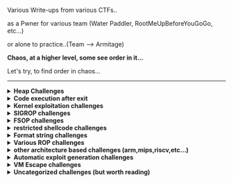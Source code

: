 Various Write-ups from various CTFs..

as a Pwner for various team (Water Paddler, RootMeUpBeforeYouGoGo, etc...)

or alone to practice..(Team --> Armitage)


**Chaos, at a higher level, some see order in it...**

Let's try, to find order in chaos...

---

<details>
  <summary><strong>Heap Challenges</strong></summary>

  ### libc 2.35

  - **0CTF TCTF 2022** --> babyheap
    * [https://github.com/nobodyisnobody/write-ups/tree/main/0CTF.TCTF.2022/pwn/babyheap]()
    * *seccomp in place, heap overflow due to type confusion,  do chunk overlap for leak, then two tcache poisonning attacks*
    * *code execution via forging dtor_list table in tls-storage, and erasing the random value at fs:0x30*

  - **DiceCTF HOPE 2022** --> catastrophe
    * [https://github.com/nobodyisnobody/write-ups/tree/main/DiceCTF%40HOPE.2022/pwn/catastrophe]()
    * *double free in fastbin, then overwrite libc strlen got entry with system() address*
    * *code execution when calling puts() function (that calls strlen...)*

  ### libc 2.34

  - **MetaCTF 2021** --> hookless
    * [https://github.com/nobodyisnobody/write-ups/tree/main/MetaCtf.2021/pwn/Hookless]()
    * *double free in delete function,uaf in edit function (usable once),uaf in display() function too*
    * *House of Botcake attack, we overwrite IO_2_1_stdout with environ address to leak stack address*
    * *we write a ROP directly on stack to achieve code execution*

  ### libc 2.32

  - **vsCTF 2022** --> EZorange
    * [https://github.com/nobodyisnobody/write-ups/tree/main/vsCTF.2022/pwn/ezorange]()
    * *oob read/write in edit function, no free available, use same method than house of orange to free chunks*
    * *we free two chunks, then do tcache poisonning with the oob, and overwrite __malloc_hook*

  ### libc 2.31

  - **justCTF 2022** --> notes
    * [https://github.com/nobodyisnobody/write-ups/tree/main/justCTF.2022/pwn/notes]()
    * *fastbin dup attack, then write to __free_hook*

  - **idek CTF 2021** --> stacknotes
    * [https://github.com/nobodyisnobody/write-ups/tree/main/idekCTF.2021/pwn/stacknotes]()
    * *malloca alloc chunk on stack depending on size,we forge a fake chunk on stack, do a house of spirit attack on it*
    * *then alloc a chunk on stack with our ROP that overwrite return address*

  - **Tamil CTF 2021** --> University
    * [https://github.com/nobodyisnobody/write-ups/tree/main/Tamil.CTF.2021/pwn/University.Pwn]()
    * *overflow in edit because of strlen on a non-zero terminated string, will give us a read/write primitive*
    * *we set tcache.count in tcache_perthread_struct to 7 , to make a chunk goes to unsorted, to have a libc address leak*
    * *we edit tcache_entry of bloc of size 0x20 to __free_hook*

  - **HSCTF 8 CTF 2021** --> House of sice
    * [https://github.com/nobodyisnobody/write-ups/tree/main/HSCTF.8.CTF.2021/House.of.Sice]()
    * *double free vulnerability, using fastbin dup attack, then allocation on __free_hook*

  - **DownUnder CTF 2021** --> DUCTF Note
    * [https://github.com/nobodyisnobody/write-ups/tree/main/DownUnderCTF.2021/pwn/DUCTFnote]()
    * *int8 overflow in edit function, then write in tcache metadata, then allocation on __free_hook*

  - **DigitalOverdose CTF 2021** --> flavor
    * [https://github.com/nobodyisnobody/write-ups/tree/main/DigitalOverdose.2021/pwn/flavor]()
    * *double free vulnerability and uaf, then allocation on __free_hook*

  ### libc 2.29

  - **GDG Algiers CTF 2022** --> Notes Keeper
    * [https://github.com/nobodyisnobody/write-ups/tree/main/GDG.Algiers.CTF.2022/pwn/Notes.keeper]()
    * *use null byte overflow to make 0x118 chunk goes to tcache 0x20 size when freed*
    * *the do fastbin dup attack, to finally overwrite __free_hook*
    
  ### libc 2.27

  - **RaR CTF 2021** --> unintended
    * [https://github.com/nobodyisnobody/write-ups/tree/main/RaRCTF.2021/pwn/unintended]()
    * *heap overflow because of strlen usage, then make overlapping chunk & tcache poisonning*
    * *finally overwrite __free_hook*

  - **IJCTF 2021** --> ezpez
    * [https://github.com/nobodyisnobody/write-ups/tree/main/IJCTF.2021/pwn/ezpez]()
    * *double free on tcache_head to have allocation in unsorted, leak libc, double free on stdin to modify filedescriptor and leak flag*

  - **HSCTF 8 CTF 2021** --> Use after freedom
    * [https://github.com/nobodyisnobody/write-ups/tree/main/HSCTF.8.CTF.2021/use_after_freedom]()
    * *unsorted bin attack, overwrite global_max_fast, then overwrite __free_hook*
 
  ### libc 2.25
  - **Tamil CTF 2021*** --> Vuln Storage
    * [https://github.com/nobodyisnobody/write-ups/blob/main/Tamil.CTF.2021/pwn/Vuln.Storage/]()


</details>

<details>
  <summary><strong>Code execution after exit</strong></summary>

  - **Imaginary CTF 2022** --> rope
    * [https://github.com/nobodyisnobody/write-ups/tree/main/imaginary.CTF.2022/pwn/rope]()
    * *code execution via overwriting _rtld_global+3848 , that is __rtld_lock_lock_recursive (GL(dl_load_lock));*
    * *and pivoting in _rtld_global , via gets() and setcontext gadget* 

</details>

<details>
  <summary><strong>Kernel exploitation challenges</strong></summary>

  - **UTCTF 2022** --> bloat
    * [https://github.com/nobodyisnobody/write-ups/tree/main/UTCTF.2022/pwn/bloat]()
    * *use write primitive in kernel module, to overwrite modprobe_path*

</details>

</details>

<details>
  <summary><strong>SIGROP challenges</strong></summary>

  - **Tamil CTF 2021** --> Insecure system
    * [https://github.com/nobodyisnobody/write-ups/tree/main/Tamil.CTF.2021/pwn/Insecure.System]()
    * *ROP & sigrop*

  - **Tamil CTF 2021** --> Stress Rope
    * [https://github.com/nobodyisnobody/write-ups/tree/main/Tamil.CTF.2021/pwn/Stress.Rope]()
    * *small echo server in assembly, very few gadgets --> ROP & sigrop*

  - **PBjar CTF 2021** --> Imdeghost
    * [https://github.com/nobodyisnobody/write-ups/tree/main/PBjar.CTF.2021/pwn/Imdeghost]()
    * *restricted shellcode, resolved via connect back shellcode done in sigrop*
    
</details>

<details>
  <summary><strong>FSOP challenges</strong></summary>

  - **SECCON CTF 2022 Quals** --> Baby file
    * [https://github.com/nobodyisnobody/write-ups/blob/main/SECCON.CTF.2022.Quals/pwn/babyfile/]()
    * *libc-2.31 based fsop exploitation, _wide_data is NULL and non reachable, we populate pointers first*
    * *then leak libc & random value at fs:0x30, we forge onegagdet mangled address and have code execution via _cookie_write*

  - **Hack.lu CTF 2022** --> byor
    * [https://github.com/nobodyisnobody/write-ups/tree/main/Hack.lu.CTF.2022/pwn/byor]()
    * *libc-2.35 based fsop exploitation, _wide_data points on NULL chunk, we can overwrite stdout*
    * *code execution via _IO_wfile_underflow , we execute system('/bin/sh'),  new standard for FSOP*

  - **FCSC 2022** --> RPG
    * [https://github.com/nobodyisnobody/write-ups/tree/main/FCSC.2022/pwn/RPG]()
    * *heap overflow in FILE structure, then we use FSOP read/write to overwrite __free_hook*
    
</details>

<details>
  <summary><strong>restricted shellcode challenges</strong></summary>

  - **Redpwn CTF 2021** --> gelcode-2
    * [https://github.com/nobodyisnobody/write-ups/tree/main/RedpwnCTF.2021/pwn/gelcode-2]()
    * *shellcode with only opcodes from 0 to 5, and a seccomp that force open/read/write shellcode*

  - **MetaCTF 2021** --> sequential shellcode
    * [https://github.com/nobodyisnobody/write-ups/tree/main/MetaCtf.2021/pwn/Sequential.Shellcode]()
    * *shellcode where every byte must be bigger then the preceding one*

  - **Maple CTF 2022** --> EBCSIC
    * [https://github.com/nobodyisnobody/write-ups/tree/main/MapleCTF.2022/pwn/EBCSIC]()
    * *shellcode alphanumeric but restricted to cp037 charset*

  - **FCSC 2022** --> palindrome
    * [https://github.com/nobodyisnobody/write-ups/tree/main/FCSC.2022/pwn/Palindrome]()
    * *need to write a palindrome shellcode, that can be read and executed in two direction*

  - **Aero CTF 2021** --> Shell Master 2
    * [https://github.com/nobodyisnobody/write-ups/tree/main/Aero.CTF.2021/Shell.Master.2]()
    * *run and execute 16byte alphanumeric shellcodes*

  - **idek CTF 2021** --> Guardians of the Galaxy
    * [https://github.com/nobodyisnobody/write-ups/tree/main/idekCTF.2021/pwn/Guardians.of.the.Galaxy]()
    * *shellcode that finds an previously left opened filedescriptor to escape chroot*

</details>

<details>
  <summary><strong>Format string challenges</strong></summary>

  - **PBjar CTF 2021** --> wallstreet32
    * [https://github.com/nobodyisnobody/write-ups/tree/main/PBjar.CTF.2021/pwn/Wallstreet32]()
    * *restricted format string with many format chars forbidden, use trick '%*\n' to get a leak (libc-2.31 based)*

  - **MetaCTF 2021** --> Simple Format Returned
    * [https://github.com/nobodyisnobody/write-ups/tree/main/MetaCtf.2021/pwn/Simple.Format.Returned]()
    * *well classical format string, need bruteforce*

  - **Maple CTF 2022** --> printf
    * [https://github.com/nobodyisnobody/write-ups/tree/main/MapleCTF.2022/pwn/printf]()
    * *well classical format string, need bruteforce*

  - **Imaginary CTF 2021** --> inkaphobia
    * [https://github.com/nobodyisnobody/write-ups/tree/main/Imaginary.CTF.2021/pwn/inkaphobia]()
    * *well classical format string, need bruteforce*

  - **IJCTF 2021** --> baby sum
    * [https://github.com/nobodyisnobody/write-ups/tree/main/IJCTF.2021/pwn/baby-sum]()
    * *simple format string*

  - **FCSC 2022** --> Formatage
    * [https://github.com/nobodyisnobody/write-ups/tree/main/FCSC.2022/pwn/Formatage]()
    * *well classical format string, need bruteforce*

  - **DigitalOverdose CTF 2021** --> uncurved
    * [https://github.com/nobodyisnobody/write-ups/tree/main/DigitalOverdose.2021/pwn/uncurved]()
    * *format string on heap with seccond that forbid execve, and bit a of bruteforce*

  - **Asis CTF Quals 2022*** --> Baby Scan II
    * [https://github.com/nobodyisnobody/write-ups/tree/main/ASIS.CTF.Quals.2022/pwn/Baby.scan.II]()
    * *abuse format string in snprintf to have a write anywhere primitive*
    * *then overwrite exit got entry with _start, then overwrite atoi with printf for leaks*
    * *then overwrite atoi() with system() for code execution*/

</details>

<details>
  <summary><strong>Various ROP challenges</strong></summary>

  - **MetaCTF 2021** --> An Attempt Was Made
    * [https://github.com/nobodyisnobody/write-ups/tree/main/MetaCtf.2021/pwn/A.Attempt.Was.Made]()
    * *restricted rop, execve forbidden, few gadgets (no libcsu_init gadget), use only add_gadget to forge gadgets*

  - **Hayyim CTF 2021** --> warmup
    * [https://github.com/nobodyisnobody/write-ups/tree/main/Hayyim.CTF.2022/pwn/warmup]()
    * *simple rop challenge*

  - **Hayyim CTF 2021** --> cooldown
    * [https://github.com/nobodyisnobody/write-ups/tree/main/Hayyim.CTF.2022/pwn/cooldown]()
    * *more restricted rop challenge*

  - **Fword CTF 2021** --> blacklist revenge
    * [https://github.com/nobodyisnobody/write-ups/tree/main/Fword.CTF.2021/pwn/blacklist.revenge]()
    * *seccomp in place to forbid execve, no stdout/stderr output, so a mix of ROP+connect back shellcode*

  - **DefCamp CTF 2022** --> blindsight
    * [https://github.com/nobodyisnobody/write-ups/tree/main/DefCamp.CTF.2022/pwn/blindsight]()
    * *blind remote ROP with no binaries given*

  - **TamuCTF 2022** --> Rop Golf
    * [https://github.com/nobodyisnobody/write-ups/tree/main/TamuCTF.2022/pwn/Rop.Golf]()
    * *restricted ROP with few gadgets*

</details>

<details>
  <summary><strong>other architecture based challenges (arm,mips,riscv,etc...)</strong></summary>

  - **LINE CTF 2022** --> simbox   (arm)
    * [https://github.com/nobodyisnobody/write-ups/tree/main/LINE.CTF.2022/pwn/simbox]()
    * *ARM challenge based on gnu simulator 11.2 (with custom patch), we rop it, and dump flag*

  - **JustCTF 2022** --> arm        (aarch64)
    * [https://github.com/nobodyisnobody/write-ups/tree/main/justCTF.2022/pwn/arm]()
    * *simple aarch64 exploitation challenge*

  - **HackIM CTF 2022** --> Typical ROP    (riscv)
    * [https://github.com/nobodyisnobody/write-ups/tree/main/nullcon.HackIM.2022/pwn/typical.ROP]()
    * *simple riscv gets buffer overflow exploitation challenge*

</details>

<details>
  <summary><strong>Automatic exploit generation challenges</strong></summary>

  - **Imaginary CTF 2021** --> speedrun
    * [https://github.com/nobodyisnobody/write-ups/tree/main/Imaginary.CTF.2021/pwn/speedrun]()
    * *automatic generated exploit, gets buffer overflow type*

  - **TamuCTF 2022** --> Quick Mafs
    * [https://github.com/nobodyisnobody/write-ups/tree/main/TamuCTF.2022/pwn/Quick.Mafs]()
    * *5 automatic generated exploits to exploit *

</details>

<details>
  <summary><strong>VM Escape challenges</strong></summary>

  - **Fword CTF 2021** --> Peaky and the brain
    * [https://github.com/nobodyisnobody/write-ups/tree/main/Fword.CTF.2021/pwn/peaky.and.the.brain]()
    * *funny challenge, web application written in python, convert an image to brainfuck language, then execute brainfuck code*
    * *oob write on stack in brainfuck interpreter, seccomp in place forbid execve, so open/read/write shellcode translated in brainfuck*

  - **CyberSecurityRumble CTF 2022** --> riscv-jit
    * [https://github.com/nobodyisnobody/write-ups/tree/main/CyberSecurityRumble.CTF.2022/pwn/riscv-jit]()
    * *escape from a riscv bson parser inside a riscv jit interpreter to a riscv shellcode,*
    * *then escape from a riscv just in time interpreter via a oob write in rwx zone, and execute x86 shellcode*

  - **CyberSecurityRumble CTF 2020** --> bflol
    * [https://github.com/nobodyisnobody/write-ups/tree/main/CyberSecurityRumble.CTF.2020/bflol]()
    * *oob read/write in a brainfuck interpreter , we dump our leaks on stack*
    * *then overwrite return address with a onegadget*

  - **404 CTF 2022** --> Changement d'architecture II
    * [https://github.com/nobodyisnobody/write-ups/tree/main/ASIS.CTF.Quals.2022/pwn/Baby.scan.II]()
    * *a sort of arm lite vm, oob read/write in registers access, that permit overwrite FILE structure*
    * *then we get code execution via FSOP*

  - **0CTF TCTF 2022** --> ezvm
    * [https://github.com/nobodyisnobody/write-ups/tree/main/0CTF.TCTF.2022/pwn/ezvm]()
    * *escape a stack machine type of vm, via an oob write, we leak an address on heap via program logic trick*
    * *then we get execution on exit, by forging a dtors_table in tls-storage and erasing random val at fs:0x30*

</details>

<details>
  <summary><strong>Uncategorized challenges (but worth reading)</strong></summary>

  - **Google CTF Quals 2022** --> FixedASLR
    * [https://github.com/nobodyisnobody/write-ups/tree/main/Google.CTF.2022/pwn/FixedASLR]()
    * *great challenge, attack on LFSR based with a known output, to calculate canary (generated by the LFSR)*
    * *use a ROP and a SIGROP for shell execution*

  - **FCSC 2022** --> httpd
    * [https://github.com/nobodyisnobody/write-ups/tree/main/FCSC.2022/pwn/httpd]()
    * *interesting challenge, exploitation of syslog() format string vuln by child process, that exploit the parent process*
    * *child process http authentification has a buffer overflow in base64 decoding to a fixed buffer on stack*

  - **FCSC 2022** --> deflation
    * [https://github.com/nobodyisnobody/write-ups/tree/main/FCSC.2022/pwn/Deflation]()
    * *buffer overflow when decompressing zlib compressed data, then restricted ROP*

  - **Balsn CTF 2022** --> Asian Parents
    * [https://github.com/nobodyisnobody/write-ups/tree/main/Balsn.CTF.2022/pwn/Asian.Parents]()
    * *interesting challenge where a parent process trace a child process to filter his syscalls via ptrace*

  - **Balsn CTF 2021** --> orxw
    * [https://github.com/nobodyisnobody/write-ups/tree/main/Balsn.CTF.2021/pwn/orxw]()
    * *interesting challenge where a parent can only write, and a child process can only open and read*
    * *stdin,stdout,stderr are closed, so we use time to extract flag content by testing each char, and blocking when right guess*

</details>

